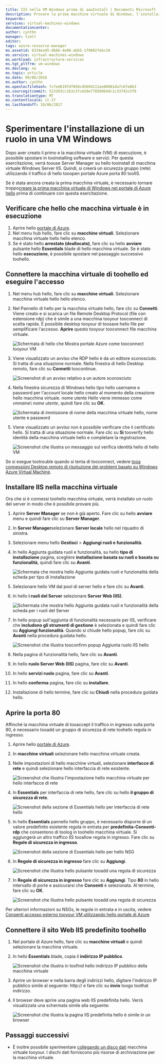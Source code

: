 ```yaml
---
title: IIS nella VM Windows prima di aaaInstall | Documenti Microsoft
description: Provare la prima macchina virtuale di Windows, l'installazione di IIS e aprire la porta 80 tramite hello portale di Azure.
keywords: 
services: virtual-machines-windows
documentationcenter: 
author: cynthn
manager: timlt
editor: 
tags: azure-resource-manager
ms.assetid: 6334ea45-db6b-4e08-abb5-1f98927ebc34
ms.service: virtual-machines-windows
ms.workload: infrastructure-services
ms.tgt_pltfrm: vm-windows
ms.devlang: na
ms.topic: article
ms.date: 09/06/2016
ms.author: cynthn
ms.openlocfilehash: 7cfed6197df058c4569d111ee88961da7c6fe0b3
ms.sourcegitcommit: 523283cc1b3c37c428e77850964dc1c33742c5f0
ms.translationtype: MT
ms.contentlocale: it-IT
ms.lasthandoff: 10/06/2017
---
```

# <a name="experiment-with-installing-a-role-on-your-windows-vm"></a>Sperimentare l'installazione di un ruolo in una VM Windows
Dopo aver creato il primo e la macchina virtuale (VM) di esecuzione, è possibile spostare in tooinstalling software e servizi. Per questa esercitazione, verrà toouse Server Manager su hello tooinstall di macchina virtuale Windows Server IIS. Quindi, si creerà un sicurezza gruppo (rete) utilizzando il traffico di hello tooopen portale Azure porta 80 tooIIS. 

Se è stata ancora creata la prima macchina virtuale, è necessario tornare troppo[creare la prima macchina virtuale di Windows nel portale di Azure hello](../virtual-machines-windows-hero-tutorial.md?toc=%2fazure%2fvirtual-machines%2fwindows%2ftoc.json) prima di continuare con questa esercitazione.

## <a name="make-sure-hello-vm-is-running"></a>Verificare che hello che macchina virtuale è in esecuzione
1. Aprire hello [portale di Azure](https://portal.azure.com).
2. Nel menu hub hello, fare clic su **macchine virtuali**. Selezionare macchina virtuale hello hello elenco.
3. Se è stato hello **arrestato (deallocato)**, fare clic su hello **avviare** pulsante hello **Essentials** blade di hello macchina virtuale. Se è stato hello **esecuzione**, è possibile spostare nel passaggio successivo toohello.

## <a name="connect-toohello-virtual-machine-and-sign-in"></a>Connettere la macchina virtuale di toohello ed eseguire l'accesso
1. Nel menu hub hello, fare clic su **macchine virtuali**. Selezionare macchina virtuale hello hello elenco.
2. Nel Pannello di hello per la macchina virtuale hello, fare clic su **Connetti**. Viene creato e si scarica un file Remote Desktop Protocol (file con estensione rdp) che è simile a una macchina tooyour tooconnect di scelta rapida. È possibile desktop tooyour di toosave hello file per semplificare l'accesso. **Aprire** questo tooyour tooconnect file macchina virtuale.
   
    ![Schermata di hello che Mostra portale Azure come tooconnect tooyour VM](./media/hero-role/connect.png)
3. Viene visualizzato un avviso che RDP hello è da un editore sconosciuto. Si tratta di una situazione normale. Nella finestra di hello Desktop remoto, fare clic su **Connetti** toocontinue.
   
    ![Screenshot di un avviso relativo a un autore sconosciuto](./media/hero-role/rdp-warn.png)
4. Nella finestra sicurezza di Windows hello tipo hello username e password per l'account locale hello creato al momento della creazione hello macchina virtuale. nome utente Hello viene immesso come *vmname*&#92; *nome utente*, quindi fare clic su **OK**.
   
    ![Schermata di immissione di nome della macchina virtuale hello, nome utente e password](./media/hero-role/credentials.png)
5. Viene visualizzato un avviso non è possibile verificare che il certificato hello. Si tratta di una situazione normale. Fare clic su **Sì** tooverify hello identità della macchina virtuale hello e completare la registrazione.
   
   ![Screenshot che illustra un messaggio sul verifica identità hello di hello VM](./media/hero-role/cert-warning.png)

Se si esegue tootrouble quando si tenta di tooconnect, vedere [tooa connessioni Desktop remoto di risoluzione dei problemi basato su Windows Azure Virtual Machine](troubleshoot-rdp-connection.md?toc=%2fazure%2fvirtual-machines%2fwindows%2ftoc.json).

## <a name="install-iis-on-your-vm"></a>Installare IIS nella macchina virtuale
Ora che si è connessi toohello macchina virtuale, verrà installato un ruolo del server in modo che è possibile provare più.

1. Aprire **Server Manager** se non è già aperto. Fare clic su hello **avviare** menu e quindi fare clic su **Server Manager**.
2. In **Server Manager**selezionare **Server locale** hello nel riquadro di sinistra. 
3. Selezionare menu hello **Gestisci** > **Aggiungi ruoli e funzionalità**.
4. In hello Aggiunta guidata ruoli e funzionalità, su hello **tipo di installazione** pagina, scegliere **installazione basata su ruoli o basata su funzionalità**, quindi fare clic su **Avanti**.
   
    ![Schermata che mostra hello Aggiunta guidata ruoli e funzionalità della scheda per tipo di installazione](./media/hero-role/role-wizard.png)
5. Selezionare hello VM dal pool di server hello e fare clic su **Avanti**.
6. In hello **i ruoli del Server** selezionare **Server Web (IIS)**.
   
    ![Schermata che mostra hello Aggiunta guidata ruoli e funzionalità della scheda per i ruoli del Server](./media/hero-role/add-iis.png)
7. In hello popup sull'aggiunta di funzionalità necessarie per IIS, verificare che **includono gli strumenti di gestione** è selezionata e quindi fare clic su **Aggiungi funzionalità**. Quando si chiude hello popup, fare clic su **Avanti** nella procedura guidata hello.
   
    ![Screenshot che illustra tooconfirm popup Aggiunta ruolo IIS hello](./media/hero-role/confirm-add-feature.png)
8. Nella pagina di funzionalità hello, fare clic su **Avanti**.
9. In hello **ruolo Server Web (IIS)** pagina, fare clic su **Avanti**. 
10. In hello **servizi ruolo** pagina, fare clic su **Avanti**. 
11. In hello **conferma** pagina, fare clic su **installare**. 
12. Installazione di hello termine, fare clic su **Chiudi** nella procedura guidata hello.

## <a name="open-port-80"></a>Aprire la porta 80
Affinché la macchina virtuale di tooaccept il traffico in ingresso sulla porta 80, è necessario tooadd un gruppo di sicurezza di rete toohello regola in ingresso. 

1. Aprire hello [portale di Azure](https://portal.azure.com).
2. In **macchine virtuali** selezionare hello macchina virtuale creata.
3. Nelle impostazioni di hello macchine virtuali, selezionare **interfacce di rete** e quindi selezionare hello interfaccia di rete esistente.
   
    ![Screenshot che illustra l'impostazione hello macchina virtuale per hello interfacce di rete](./media/hero-role/network-interface.png)
4. In **Essentials** per interfaccia di rete hello, fare clic su hello **il gruppo di sicurezza di rete**.
   
    ![Screenshot della sezione di Essentials hello per interfaccia di rete hello](./media/hero-role/select-nsg.png)
5. In hello **Essentials** pannello hello gruppo, è necessario disporre di un valore predefinito esistente regola in entrata per **predefinita-Consenti-rdp** che consentono di toolog in toohello macchina virtuale. Si aggiungerà un altro traffico IIS tooallow regola in ingresso. Fare clic su **Regole di sicurezza in ingresso**.
   
    ![Screenshot della sezione di Essentials hello per hello NSG](./media/hero-role/inbound.png)
6. In **Regole di sicurezza in ingresso** fare clic su **Aggiungi**.
   
    ![Screenshot che illustra hello pulsante tooadd una regola di sicurezza](./media/hero-role/add-rule.png)
7. In **Regole di sicurezza in ingresso** fare clic su **Aggiungi**. Tipo **80** in hello intervallo di porte e assicurarsi che **Consenti** è selezionata. Al termine, fare clic su **OK**.
   
    ![Screenshot che illustra hello pulsante tooadd una regola di sicurezza](./media/hero-role/port-80.png)

Per ulteriori informazioni su NSGs, le regole in entrata e in uscita, vedere [Consenti accesso esterno tooyour VM utilizzando hello portale di Azure](nsg-quickstart-portal.md?toc=%2fazure%2fvirtual-machines%2fwindows%2ftoc.json)

## <a name="connect-toohello-default-iis-website"></a>Connettere il sito Web IIS predefinito toohello
1. Nel portale di Azure hello, fare clic su **macchine virtuali** e quindi selezionare la macchina virtuale.
2. In hello **Essentials** blade, copia il **indirizzo IP pubblico**.
   
    ![Screenshot che illustra in toofind hello indirizzo IP pubblico della macchina virtuale](./media/hero-role/ipaddress.png)
3. Aprire un browser e nella barra degli indirizzi hello, digitare l'indirizzo IP pubblico simile al seguente: http://<publicIPaddress> e fare clic su **invio** toogo toothat indirizzo.
4. Il browser deve aprire una pagina web IIS predefinita hello. Verrà visualizzata una schermata simile alla seguente:
   
    ![Screenshot che illustra la pagina IIS predefinita hello è simile in un browser](./media/hero-role/iis-default.png)

## <a name="next-steps"></a>Passaggi successivi
* È inoltre possibile sperimentare [collegando un disco dati](attach-disk-portal.md?toc=%2fazure%2fvirtual-machines%2fwindows%2ftoc.json) macchina virtuale tooyour. I dischi dati forniscono più risorse di archiviazione per la macchina virtuale.

